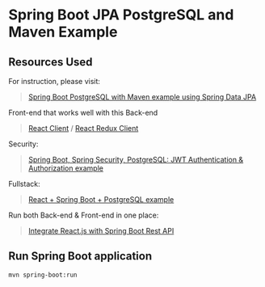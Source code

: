 # Spring Boot JPA PostgreSQL and Maven Example

## Resources Used
For instruction, please visit:
> [Spring Boot PostgreSQL with Maven example using Spring Data JPA](https://www.bezkoder.com/spring-boot-postgresql-example/)

Front-end that works well with this Back-end
> [React Client](https://www.bezkoder.com/react-crud-web-api/) / [React Redux Client](https://www.bezkoder.com/react-redux-crud-example/)

Security:
> [Spring Boot, Spring Security, PostgreSQL: JWT Authentication & Authorization example](https://www.bezkoder.com/spring-boot-security-postgresql-jwt-authentication/)

Fullstack:
> [React + Spring Boot + PostgreSQL example](https://www.bezkoder.com/spring-boot-react-postgresql/)

Run both Back-end & Front-end in one place:
> [Integrate React.js with Spring Boot Rest API](https://www.bezkoder.com/integrate-reactjs-spring-boot/)


## Run Spring Boot application
```
mvn spring-boot:run
```


